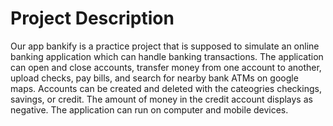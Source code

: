 # Project Description

Our app bankify is a practice project that is supposed to simulate an online banking application which can handle banking transactions. The application can open and close accounts, transfer money from one account to another, upload checks, pay bills, and search for nearby bank ATMs on google maps. Accounts can be created and deleted with the cateogries checkings, savings, or credit. The amount of money in the credit account displays as negative. The application can run on computer and mobile devices.
